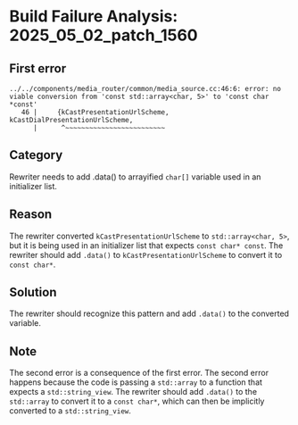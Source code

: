 # Build Failure Analysis: 2025_05_02_patch_1560

## First error

```
../../components/media_router/common/media_source.cc:46:6: error: no viable conversion from 'const std::array<char, 5>' to 'const char *const'
   46 |     {kCastPresentationUrlScheme, kCastDialPresentationUrlScheme,
      |      ^~~~~~~~~~~~~~~~~~~~~~~~~~
```

## Category
Rewriter needs to add .data() to arrayified `char[]` variable used in an initializer list.

## Reason
The rewriter converted `kCastPresentationUrlScheme` to `std::array<char, 5>`, but it is being used in an initializer list that expects `const char* const`. The rewriter should add `.data()` to `kCastPresentationUrlScheme` to convert it to `const char*`.

## Solution
The rewriter should recognize this pattern and add `.data()` to the converted variable.

## Note
The second error is a consequence of the first error. The second error happens because the code is passing a `std::array` to a function that expects a `std::string_view`. The rewriter should add `.data()` to the `std::array` to convert it to a `const char*`, which can then be implicitly converted to a `std::string_view`.